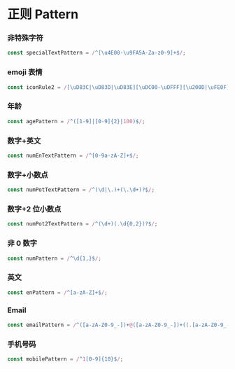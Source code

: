 # 正则 Pattern

### 非特殊字符

```ts
const specialTextPattern = /^[\u4E00-\u9FA5A-Za-z0-9]+$/;
```

### emoji 表情

```ts
const iconRule2 = /[\uD83C|\uD83D|\uD83E][\uDC00-\uDFFF][\u200D|\uFE0F]|[\uD83C|\uD83D|\uD83E][\uDC00-\uDFFF]|[0-9|*|#]\uFE0F\u20E3|[0-9|#]\u20E3|[\u203C-\u3299]\uFE0F\u200D|[\u203C-\u3299]\uFE0F|[\u2122-\u2B55]|\u303D|[\A9|\AE]\u3030|\uA9|\uAE|\u3030/gi;
```

### 年龄

```ts
const agePattern = /^([1-9]|[0-9]{2}|100)$/;
```

### 数字+英文

```ts
const numEnTextPattern = /^[0-9a-zA-Z]+$/;
```

### 数字+小数点

```ts
const numPotTextPattern = /^(\d|\.)+(\.\d+)?$/;
```

### 数字+2 位小数点

```ts
const numPot2TextPattern = /^(\d+)(.\d{0,2})?$/;
```

### 非 0 数字

```ts
const numPattern = /^\d{1,}$/;
```

### 英文

```ts
const enPattern = /^[a-zA-Z]+$/;
```

### Email

```ts
const emailPattern = /^([a-zA-Z0-9_-])+@([a-zA-Z0-9_-])+((.[a-zA-Z0-9_-]{2,3}){1,2})$/;
```

### 手机号码

```ts
const mobilePattern = /^1[0-9]{10}$/;
```
